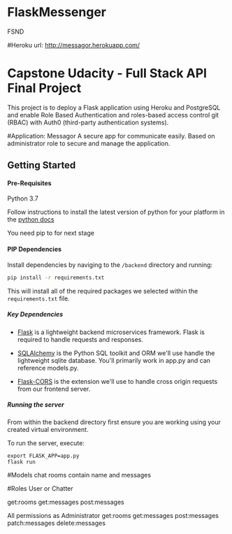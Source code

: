 # FlaskMessenger
FSND

#Heroku url: http://messagor.herokuapp.com/

# Capstone Udacity - Full Stack API Final Project
This project is to deploy a Flask application using Heroku and PostgreSQL and enable Role Based Authentication and roles-based access control git (RBAC) with Auth0 (third-party authentication systems).

#Application: Messagor
A secure app for communicate easily. Based on administrator role to secure and manage the application.

## Getting Started

#### Pre-Requisites
Python 3.7

Follow instructions to install the latest version of python for your platform in the [python docs](https://docs.python.org/3/using/unix.html#getting-and-installing-the-latest-version-of-python)

You need pip to for next stage
#### PIP Dependencies

Install dependencies by naviging to the `/backend` directory and running:

```bash
pip install -r requirements.txt
```

This will install all of the required packages we selected within the `requirements.txt` file.

##### Key Dependencies

- [Flask](http://flask.pocoo.org/)  is a lightweight backend microservices framework. Flask is required to handle requests and responses.

- [SQLAlchemy](https://www.sqlalchemy.org/) is the Python SQL toolkit and ORM we'll use handle the lightweight sqlite database. You'll primarily work in app.py and can reference models.py. 

- [Flask-CORS](https://flask-cors.readthedocs.io/en/latest/#) is the extension we'll use to handle cross origin requests from our frontend server. 

##### Running the server
From within the backend directory first ensure you are working using your created virtual environment.

To run the server, execute:

```export FLASK_APP=flaskr
export FLASK_APP=app.py
flask run
```

#Models
chat rooms contain name and messages 

#Roles
User or Chatter

get:rooms
get:messages
post:messages

All permissions as Administrator
get:rooms
get:messages
post:messages
patch:messages
delete:messages


